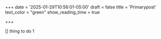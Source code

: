 +++
date = '2025-01-29T10:56:01-05:00'
draft = false
title = 'Primarypost'
text_color = "green"
show_reading_time = true

+++

[] thing to do 1

